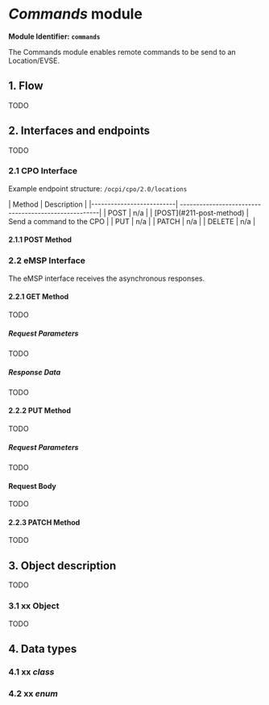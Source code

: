 # _Commands_ module

**Module Identifier: `commands`**

The Commands module enables remote commands to be send to an Location/EVSE.


## 1. Flow

TODO
 

## 2. Interfaces and endpoints

TODO

### 2.1 CPO Interface

Example endpoint structure: `/ocpi/cpo/2.0/locations`

<div><!-- ---------------------------------------------------------------------------- --></div>
| Method                   | Description                                          |
|--------------------------| -----------------------------------------------------|
| POST                     | n/a                                                  |
| [POST](#211-post-method) | Send a command to the CPO                            |
| PUT                      | n/a                                                  |
| PATCH                    | n/a                                                  |
| DELETE                   | n/a                                                  |
<div><!-- ---------------------------------------------------------------------------- --></div>


#### 2.1.1 __POST__ Method




### 2.2 eMSP Interface

The eMSP interface receives the asynchronous responses.


#### 2.2.1 __GET__ Method

TODO

##### Request Parameters

TODO


##### Response Data

TODO


#### 2.2.2 __PUT__ Method

TODO


##### Request Parameters

TODO


#### Request Body

TODO


#### 2.2.3 __PATCH__ Method

TODO


## 3. Object description

TODO


### 3.1 xx Object

TODO 



## 4. Data types

### 4.1 xx *class*


### 4.2 xx *enum*


